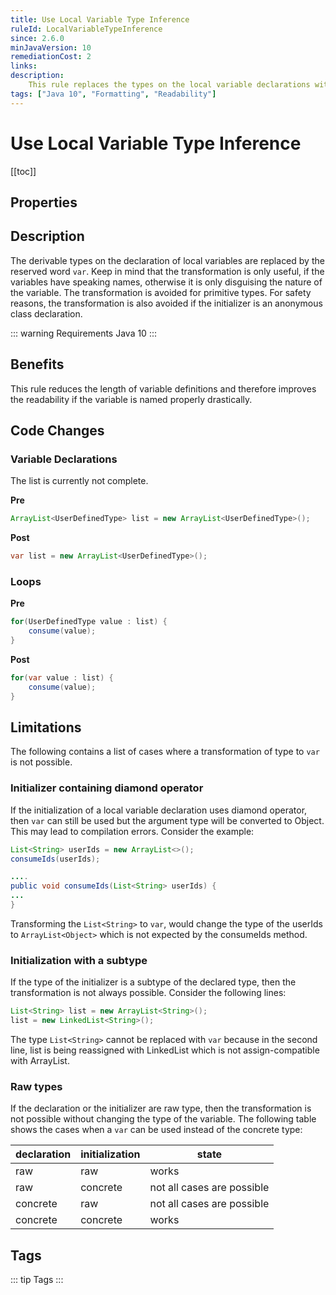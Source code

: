 ```yaml
---
title: Use Local Variable Type Inference
ruleId: LocalVariableTypeInference
since: 2.6.0
minJavaVersion: 10
remediationCost: 2
links:
description:
    This rule replaces the types on the local variable declarations with the reserved word var introduced in Java 10.
tags: ["Java 10", "Formatting", "Readability"]
---
```


# Use Local Variable Type Inference

[[toc]]

## Properties

<RuleProperties />


## Description

The derivable types on the declaration of local variables are replaced by the reserved word `var`.
Keep in mind that the transformation is only useful, if the variables have speaking names, otherwise it is only disguising the nature of the variable.
The transformation is avoided for primitive types. For safety reasons, the transformation is also avoided if the initializer is an anonymous class declaration.

::: warning Requirements
Java 10
:::

## Benefits

This rule reduces the length of variable definitions and therefore  improves the readability if the variable is named properly drastically.


## Code Changes

### Variable Declarations

The list is currently not complete.

__Pre__

``` java
ArrayList<UserDefinedType> list = new ArrayList<UserDefinedType>();
```
__Post__

``` java
var list = new ArrayList<UserDefinedType>();
```

### Loops

__Pre__

``` java
for(UserDefinedType value : list) {
    consume(value);
}
```

__Post__

``` java
for(var value : list) {
    consume(value);
}
```

## Limitations

The following contains a list of cases where a transformation of type to `var` is not possible.

### Initializer containing  diamond operator
If the initialization of a local variable declaration uses diamond operator, then `var` can still be used but the argument type will be converted to Object. This may lead to compilation errors. Consider the example:

``` java
List<String> userIds = new ArrayList<>();
consumeIds(userIds);

....
public void consumeIds(List<String> userIds) {
...
}
```

Transforming the `List<String>` to `var`, would change the type of the userIds to `ArrayList<Object>` which is not expected by the consumeIds method.

### Initialization with a subtype
If the type of the initializer is a subtype of the declared type, then the transformation is not always possible. Consider the following lines:

``` java
List<String> list = new ArrayList<String>();
list = new LinkedList<String>();
```
The type `List<String>` cannot be replaced with `var` because in the second line, list is being reassigned with LinkedList which is not assign-compatible with ArrayList.

### Raw types
If the declaration or the initializer are raw type, then the transformation is not possible without changing the type of the variable. The following table shows the cases when a `var` can be used instead of the concrete type:

|declaration|initialization|state|
|-|-|-|
|raw|raw| works|
|raw|concrete|not all cases are possible |
|concrete|raw|not all cases are possible |
|concrete|concrete|works |

<VersionNotice />


## Tags

::: tip Tags
<TagLinks />
:::